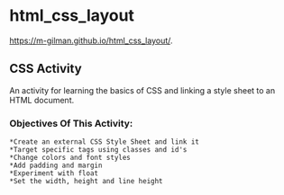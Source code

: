 
# html_css_layout
https://m-gilman.github.io/html_css_layout/.

## CSS Activity
An activity for learning the basics of CSS and linking a style sheet to an HTML document.

### Objectives Of This Activity:
    *Create an external CSS Style Sheet and link it
    *Target specific tags using classes and id's
    *Change colors and font styles
    *Add padding and margin
    *Experiment with float
    *Set the width, height and line height